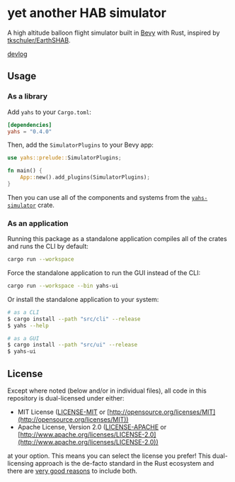 # yet another HAB simulator

A high altitude balloon flight simulator built in
[Bevy](https://bevyengine.org/) with Rust, inspired by
[tkschuler/EarthSHAB](https://github.com/tkschuler/EarthSHAB).

[devlog](docs/devlog.md)

## Usage

### As a library

Add `yahs` to your `Cargo.toml`:

```toml
[dependencies]
yahs = "0.4.0"
```

Then, add the `SimulatorPlugins` to your Bevy app:

```rust
use yahs::prelude::SimulatorPlugins;

fn main() {
    App::new().add_plugins(SimulatorPlugins);
}
```

Then you can use all of the components and systems from the
[`yahs-simulator`](./src/simulator/README.md) crate.


### As an application

Running this package as a standalone application compiles all of the crates
and runs the CLI by default:

```bash
cargo run --workspace
```

Force the standalone application to run the GUI instead of the CLI:

```bash
cargo run --workspace --bin yahs-ui
```

Or install the standalone application to your system:

```bash
# as a CLI
$ cargo install --path "src/cli" --release
$ yahs --help

# as a GUI
$ cargo install --path "src/ui" --release
$ yahs-ui
```


## License

Except where noted (below and/or in individual files), all code in this
repository is dual-licensed under either:

* MIT License ([LICENSE-MIT](LICENSE-MIT) or
  [http://opensource.org/licenses/MIT](http://opensource.org/licenses/MIT))
* Apache License, Version 2.0 ([LICENSE-APACHE](LICENSE-APACHE) or
  [http://www.apache.org/licenses/LICENSE-2.0](http://www.apache.org/licenses/LICENSE-2.0))

at your option. This means you can select the license you prefer! This
dual-licensing approach is the de-facto standard in the Rust ecosystem and there
are [very good reasons](https://github.com/bevyengine/bevy/issues/2373) to
include both.
